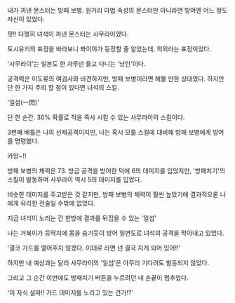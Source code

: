 내가 꺼낸 몬스터는 방패 보병. 원거리 마법 속성의 몬스터만 아니라면 방어엔 어느 정도 자신이 있었다.

팟!! 다행히 녀석이 꺼낸 몬스터는 사무라이였다.

토시유키의 표정을 바라보니 퐈이야가 등장할 줄 알았는데, 의외라는 표정이었다. 

'사무라이'는 일본도 한 자루만 들고 다니는 '낭인'이다.

공격력은 이도류의 여검사와 비견하지만, 방패 보병이라면 해볼 만한 상대였다. 하지만 단 한 가지 주의 할 점이 있다면 녀석의 스킬.

'일섬(一閃)'

단 한 순간. 30% 확률로 적을 즉사 시킬 수 있는 사무라이의 스킬이다.

3번째 배틀은 나의 선제공격이지만, 나는 혹시 모를 스킬에 대비해 방패 보병에게 방어를 명령했다.

카앙~!!

방패 보병의 체력은 73. 방금 공격을 방어한 덕에 6의 데미지를 입었지만, '방패치기'의 스킬이 발동하며 사무라이 역시 5의 데미지를 입었다.

비슷한 데미지를 주고받은 것 같지만, 방패 보병의 체력이 훨씬 높았기에 결과적으론 나에게 유리한 전술일 수밖에 없었다.

지금 녀석이 노리는 건 한방에 결과를 뒤집을 수 있는 '일섬'

나는 거북이가 등딱지에 몸을 숨기듯이 방어 일변도로 녀석의 공격을 막아내고 있었다.

'결코 가드를 열어주지 않겠다. 이대로 라면 넌 결국 지게 되어 있어!!'

하지만 내 예상과는 달리 사무라이의 '일섬'은 아무리 기다려도 발동되지 않았다.

그리고 그 순간 이번에도 방패치기 버튼을 누르려던 내 손끝이 멈추었다.

'이 자식 설마!! 가드 데미지를 노리고 있는 건가!?'